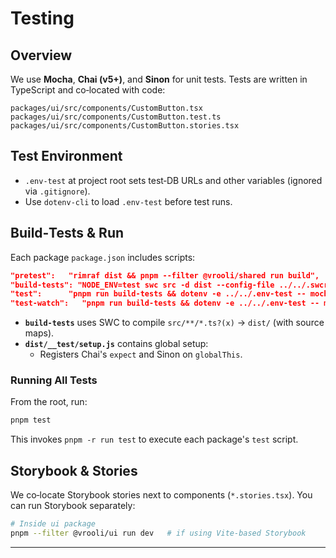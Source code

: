 # Testing

## Overview

We use **Mocha**, **Chai (v5+)**, and **Sinon** for unit tests. Tests are written in TypeScript and co‑located with code:

```
packages/ui/src/components/CustomButton.tsx
packages/ui/src/components/CustomButton.test.ts
packages/ui/src/components/CustomButton.stories.tsx
```

## Test Environment

- `.env-test` at project root sets test‑DB URLs and other variables (ignored via `.gitignore`).  
- Use `dotenv-cli` to load `.env-test` before test runs.

## Build‑Tests & Run

Each package `package.json` includes scripts:

```json
"pretest":   "rimraf dist && pnpm --filter @vrooli/shared run build",
"build-tests": "NODE_ENV=test swc src -d dist --config-file ../../.swcrc",
"test":      "pnpm run build-tests && dotenv -e ../../.env-test -- mocha --file dist/__test/setup.js \"dist/**/*.test.js\"",
"test-watch":   "pnpm run build-tests && dotenv -e ../../.env-test -- mocha --watch --file dist/__test/setup.js \"dist/**/*.test.js\""
```

- **`build-tests`** uses SWC to compile `src/**/*.ts?(x)` → `dist/` (with source maps).  
- **`dist/__test/setup.js`** contains global setup: 
  - Registers Chai's `expect` and Sinon on `globalThis`.

### Running All Tests

From the root, run:
```bash
pnpm test
```
This invokes `pnpm -r run test` to execute each package's `test` script.

## Storybook & Stories

We co‑locate Storybook stories next to components (`*.stories.tsx`). You can run Storybook separately:
```bash
# Inside ui package
pnpm --filter @vrooli/ui run dev   # if using Vite-based Storybook
```

--- 
